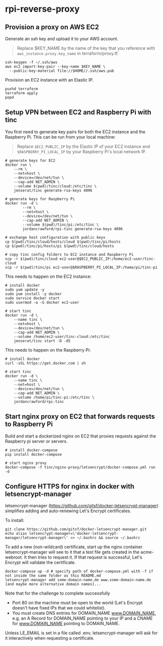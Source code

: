 # rpi-reverse-proxy



## Provision a proxy on AWS EC2

Generate an ssh key and upload it to your AWS account.
> Replace $KEY_NAME by the name of the key that you reference with `aws_instance.proxy.key_name` in terraform/proxy.tf.
```
ssh-keygen -f ~/.ssh/aws
aws ec2 import-key-pair --key-name $KEY_NAME \
  --public-key-material file://$HOME//.ssh/aws.pub
```

Provision an EC2 instance with an Elastic IP.
```
pushd terraform
terraform apply
popd
```

## Setup VPN between EC2 and Raspberry Pi with tinc

You first need to generate key pairs for both the EC2 instance and the Raspberry Pi.
This can be run from your local machine:

> Replace `$EC2_PUBLIC_IP` by the Elastic IP of your EC2 instance and `$RASPBERRY_PI_LOCAL_IP` by your Raspberry Pi's local network IP.

```
# generate keys for EC2
docker run \
    --rm \
    --net=host \
    --device=/dev/net/tun \
    --cap-add NET_ADMIN \
    --volume $(pwd)/tinc/cloud:/etc/tinc \
    jenserat/tinc generate-rsa-keys 4096
    
# generate keys for Raspberry Pi    
docker run -d \
        --rm \
        --net=host \
        --device=/dev/net/tun \
        --cap-add NET_ADMIN \
        --volume $(pwd)/tinc/pi:/etc/tinc \
        jordancrawford/rpi-tinc generate-rsa-keys 4096

# exchange host configuration with public keys
cp $(pwd)/tinc/cloud/hosts/cloud $(pwd)/tinc/pi/hosts
cp $(pwd)/tinc/pi/hosts/pi $(pwd)/tinc/cloud/hosts

# copy tinc config folders to EC2 instance and Raspberry Pi 
scp -r $(pwd)/tinc/cloud ec2-user@$EC2_PUBLIC_IP:/home/ec2-user/tinc-cloud
scp -r $(pwd)/tinc/pi ec2-user@$RASPBERRY_PI_LOCAL_IP:/home/pi/tinc-pi
```

This needs to happen on the EC2 instance:
```
# install docker
sudo yum update -y
sudo yum install -y docker
sudo service docker start
sudo usermod -a -G docker ec2-user

# start tinc    
docker run -d \
    --name tinc \
    --net=host \
    --device=/dev/net/tun \
    --cap-add NET_ADMIN \
    --volume /home/ec2-user/tinc-cloud:/etc/tinc 
    jenserat/tinc start -D -d5    
```

This needs to happen on the Raspberry Pi:
```
# install docker
curl -sSL https://get.docker.com | sh

# start tinc 
docker run -d \
    --name tinc \
    --net=host \
    --device=/dev/net/tun \
    --cap-add NET_ADMIN \
    --volume /home/pi/tinc-pi:/etc/tinc \
    jordancrawford/rpi-tinc
```

## Start nginx proxy on EC2 that forwards requests to Raspberry Pi
Build and start a dockerized nginx on EC2 that proxies requests against the Raspberry pi server or servers.
```
# install docker-compose
pip install docker-compose

# start nginx proxy
docker-compose -f tinc/nginx-proxy/letsencrypt/docker-compose.yml run -d
```

## Configure HTTPS for nginx in docker with letsencrypt-manager

letsencrypt-manager (https://github.com/gitsf/docker-letsencrypt-manager) simplifies adding and auto-renewing Let's Encrypt certificates.

To install:
```
git clone https://github.com/gitsf/docker-letsencrypt-manager.git
echo alias letsencrypt-manager=\'docker-letsencrypt-manager/letsencrypt-manager\' >> ~/.bashrc && source ~/.bashrc
```

To add a new (non-wildcard) certificate, start up the nginx container.
letsencrypt-manager will see to it that a test file gets created in the acme-webroot.
It then tries to request it.
If that request is successful, Let's Encrypt will validate the certificate.
```
docker-compose up -d # specify path of docker-compose.yml with -f if not inside the same folder as this README.md
letsencrypt-manager add some-domain-name.de www.some-domain-name.de [and maybe more alternative domain names]...
```

Note that for the challenge to complete successfully 
 * Port 80 on the machine must be open to the world (Let's Encrypt doesn't have fixed IPs that we could whitelist).
 * You must create DNS entries for DOMAIN_NAME www.DOMAIN_NAME, e.g. an A Record for DOMAIN_NAME pointing to your IP and a CNAME for www.DOMAIN_NAME pointing to DOMAIN_NAME.

Unless LE_EMAIL is set in a file called .env, letsencrypt-manager will ask for it interactively when requesting a certificate.